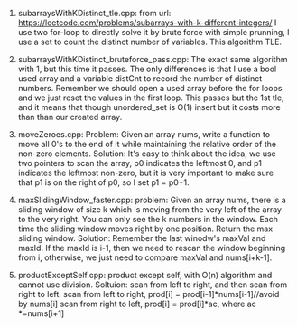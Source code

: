 1. subarraysWithKDistinct_tle.cpp: from url: https://leetcode.com/problems/subarrays-with-k-different-integers/
I use two for-loop to directly solve it by brute force with simple prunning, I use a set to count the distinct number of variables. This algorithm TLE.

2. subarraysWithKDistinct_bruteforce_pass.cpp: The exact same algorithm with 1, but this time it passes. The only differences is that I use a bool used array and a variable distCnt to record the number of distinct numbers. Remember we should open a used array before the for loops and we just reset the values in the first loop. This passes but the 1st tle, and it means that though unordered_set is O(1) insert but it costs more than than our created array. 

3. moveZeroes.cpp: Problem: Given an array nums, write a function to move all 0's to the end of it while maintaining the relative order of the non-zero elements.
Solution: It's easy to think about the idea, we use two pointers to scan the array, p0 indicates the leftmost 0, and p1 indicates the leftmost non-zero, but it is very important to make sure that p1 is on the right of p0, so I set p1 = p0+1.

4. maxSlidingWindow_faster.cpp: 
problem: Given an array nums, there is a sliding window of size k which is moving from the very left of the array to the very right. You can only see the k numbers in the window. Each time the sliding window moves right by one position. Return the max sliding window.
Solution: Remember the last winodw's maxVal and maxId. If the maxId is i-1, then we need to rescan the window beginning from i, otherwise, we just need to compare maxVal and nums[i+k-1].

5. productExceptSelf.cpp: product except self, with O(n) algorithm and cannot use division. 
Soltuion: scan from left to right, and then scan from right to left. scan from left to right, prod[i] = prod[i-1]\*nums[i-1]//avoid by nums[i] scan from right to left, prod[i] = prod[i]\*ac, where ac \*=nums[i+1]
